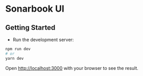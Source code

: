 # Sonarbook UI

## Getting Started

- Run the development server:

```bash
npm run dev
# or
yarn dev
```

Open [http://localhost:3000](http://localhost:3000) with your browser to see the result.
